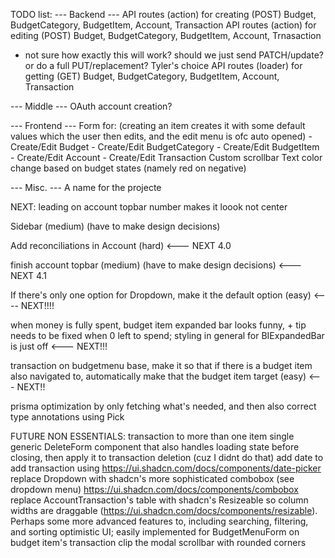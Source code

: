 TODO list:
--- Backend ---
API routes (action) for creating (POST) Budget, BudgetCategory, BudgetItem, Account, Transaction
API routes (action) for editing (POST) Budget, BudgetCategory, BudgetItem, Account, Trnasaction
 - not sure how exactly this will work? should we just send PATCH/update? or do a full PUT/replacement? Tyler's choice
API routes (loader) for getting (GET) Budget, BudgetCategory, BudgetItem, Account, Transaction

--- Middle ---
OAuth account creation?

--- Frontend ---
Form for: (creating an item creates it with some default values which the user then edits, and the edit menu is ofc auto opened)
    - Create/Edit Budget
    - Create/Edit BudgetCategory
    - Create/Edit BudgetItem
    - Create/Edit Account
    - Create/Edit Transaction
Custom scrollbar
Text color change based on budget states (namely red on negative)

--- Misc. ---
A name for the projecte

NEXT: 
leading on account topbar number makes it loook not center

Sidebar (medium) (have to make design decisions)

Add reconciliations in Account (hard)  <--- NEXT 4.0

finish account topbar (medium) (have to make design decisions) <--- NEXT 4.1

If there's only one option for Dropdown, make it the default option (easy) <---- NEXT!!!!

when money is fully spent, budget item expanded bar looks funny, + tip needs to be fixed when 0 left to spend; styling in general for BIExpandedBar is just off <--- NEXT!!!

transaction on budgetmenu base, make it so that if there is a budget item also navigated to, automatically make that the budget item target (easy) <--- NEXT!!

prisma optimization by only fetching what's needed, and then also correct type annotations using Pick

FUTURE NON ESSENTIALS:
transaction to more than one item
single generic DeleteForm component that also handles loading state before closing, then apply it to transaction deletion (cuz I didnt do that)
add date to add transaction using https://ui.shadcn.com/docs/components/date-picker
replace Dropdown with shadcn's more sophisticated combobox (see dropdown menu) https://ui.shadcn.com/docs/components/combobox
replace AccountTransaction's table with shadcn's Resizeable so column widths are draggable (https://ui.shadcn.com/docs/components/resizable). Perhaps some more advanced features to, including searching, filtering, and sorting
optimistic UI; easily implemented for BudgetMenuForm on budget item's transaction
clip the modal scrollbar with rounded corners
